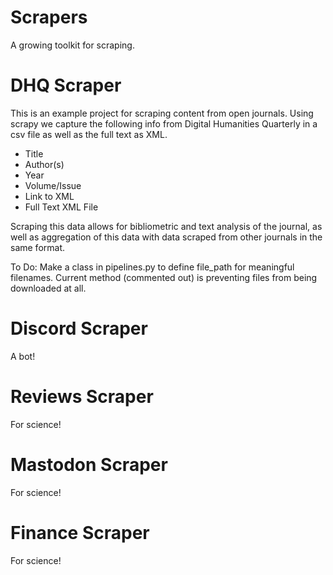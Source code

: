 # Scrapers
A growing toolkit for scraping.

# DHQ Scraper
This is an example project for scraping content from open journals.  Using scrapy we capture the following info from Digital Humanities Quarterly in a csv file as well as the full text as XML.  

  - Title
  - Author(s)
  - Year
  - Volume/Issue
  - Link to XML
  - Full Text XML File

Scraping this data allows for bibliometric and text analysis of the journal, as well as aggregation of this data with data scraped from other journals in the same format.  
  
To Do: Make a class in pipelines.py to define file_path for meaningful filenames.  Current method (commented out) is preventing files from being downloaded at all.

# Discord Scraper
A bot!

# Reviews Scraper
For science!

# Mastodon Scraper
For science!

# Finance Scraper
For science!
